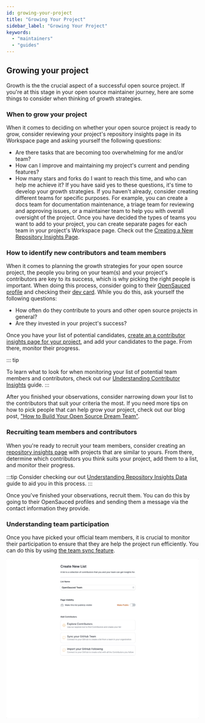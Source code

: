 ```yaml
---
id: growing-your-project
title: "Growing Your Project"
sidebar_label: "Growing Your Project"
keywords:
  - "maintainers"
  - "guides"
---
```


## Growing your project

Growth is the the crucial aspect of a successful open source project. If you're at this stage in your open source maintainer journey, here are some things to consider when thinking of growth strategies.

### When to grow your project

When it comes to deciding on whether your open source project is ready to grow, consider reviewing your project's repository insights page in its Workspace page and asking yourself the following questions:

- Are there tasks that are becoming too overwhelming for me and/or team?
- How can I improve and maintaining my project's current and pending features?
- How many stars and forks do I want to reach this time, and who can help me achieve it?
If you have said yes to these questions, it's time to develop your growth strategies. If you haven't already, consider creating different teams for specific purposes. For example, you can create a docs team for documentation maintenance, a triage team for reviewing and approving issues, or a maintainer team to help you with overall oversight of the project.  Once you have decided the types of teams you want to add to your project, you can create separate pages for each team in your project's Workspace page. Check out the [Creating a New Repository Insights Page](../docs/maintainers-guide.md#adding-repositories-to-your-workspace).

### How to identify new contributors and team members

When it comes to planning the growth strategies for your open source project, the people you bring on your team(s) and your project's contributors are key to its success, which is why picking the right people is important.  When doing this process, consider going to their [OpenSauced profile](../docs/contributors/contributors-guide.md#your-profile) and checking their [dev card](../docs/features/dev-card.md). While you do this, ask yourself the following questions:

- How often do they contribute to yours and other open source projects in general?
- Are they invested in your project's success?

Once you have your list of potential candidates, [create an a contributor insights page for your project](../docs/features/contributor-insights.md), and add your candidates to the page. From there, monitor their progress.

::: tip

To learn what to look for when monitoring your list of potential team members and contributors, check out our [Understanding Contributor Insights](../docs/maintainers/understanding-contrib-insights.md) guide.
:::

After you finished your observations, consider narrowing down your list to the contributors that suit your criteria the most. If you need more tips on how to pick people that can help grow your project, check out our blog post, ["How to Build Your Open Source Dream Team"](https://dev.to/opensauced/how-to-build-your-open-source-dream-team-a-guide-3i90).

### Recruiting team members and contributors

When you're ready to recruit your team members, consider creating an [repository insights page](../docs/features/repo-insights.md) with projects that are similar to yours. From there, determine which contributors you think suits your project, add them to a list, and monitor their progress.  

:::tip
Consider checking our out [Understanding Repository Insights Data](../docs/features/understanding-repo-insights.md) guide to aid you in this process.
:::

Once you've finished your observations, recruit them. You can do this by going to their OpenSauced profiles and sending them a message via the contact information they provide.

### Understanding team participation

Once you have picked your official team members, it is crucial to monitor their participation to ensure that they are help the project run efficiently.  You can do this by using [the team sync feature](../docs/features/contributor-insights.md#how-to-create-a-contributor-insight-page).

![team sync gif](../../static/gif/team-sync.gif)
